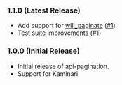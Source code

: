 ### 1.1.0 (Latest Release)

* Add support for [will_paginate](https://github.com/mislav/will_paginate) ([#1](https://github.com/davidcelis/api-pagination/pull/1))
* Test suite improvements ([#1](https://github.com/davidcelis/api-pagination/pull/1))

### 1.0.0 (Initial Release)

* Initial release of api-pagination.
* Support for Kaminari
